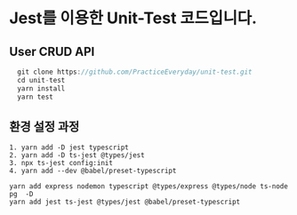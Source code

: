 # Jest를 이용한 Unit-Test 코드입니다.

## User CRUD API

```js
  git clone https://github.com/PracticeEveryday/unit-test.git
  cd unit-test
  yarn install
  yarn test
```

## 환경 설정 과정

```
1. yarn add -D jest typescript
2. yarn add -D ts-jest @types/jest
3. npx ts-jest config:init
4. yarn add --dev @babel/preset-typescript
```

```
yarn add express nodemon typescript @types/express @types/node ts-node pg  -D
yarn add jest ts-jest @types/jest @babel/preset-typescript
```
